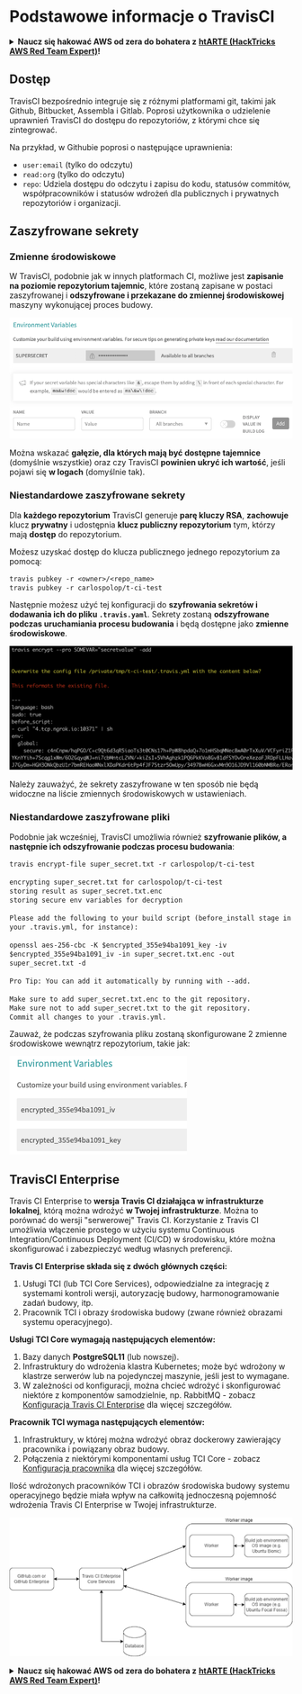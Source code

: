 # Podstawowe informacje o TravisCI

<details>

<summary><strong>Naucz się hakować AWS od zera do bohatera z</strong> <a href="https://training.hacktricks.xyz/courses/arte"><strong>htARTE (HackTricks AWS Red Team Expert)</strong></a><strong>!</strong></summary>

Inne sposoby wsparcia HackTricks:

* Jeśli chcesz zobaczyć swoją **firmę reklamowaną w HackTricks** lub **pobrać HackTricks w formacie PDF**, sprawdź [**PLAN SUBSKRYPCYJNY**](https://github.com/sponsors/carlospolop)!
* Zdobądź [**oficjalne gadżety PEASS & HackTricks**](https://peass.creator-spring.com)
* Odkryj [**Rodzinę PEASS**](https://opensea.io/collection/the-peass-family), naszą kolekcję ekskluzywnych [**NFT**](https://opensea.io/collection/the-peass-family)
* **Dołącz do** 💬 [**grupy Discord**](https://discord.gg/hRep4RUj7f) lub [**grupy telegramowej**](https://t.me/peass) lub **śledź** nas na **Twitterze** 🐦 [**@hacktricks_live**](https://twitter.com/hacktricks_live)**.**
* **Podziel się swoimi sztuczkami hakerskimi, przesyłając PR-y do** [**HackTricks**](https://github.com/carlospolop/hacktricks) i [**HackTricks Cloud**](https://github.com/carlospolop/hacktricks-cloud) github repos.

</details>

## Dostęp

TravisCI bezpośrednio integruje się z różnymi platformami git, takimi jak Github, Bitbucket, Assembla i Gitlab. Poprosi użytkownika o udzielenie uprawnień TravisCI do dostępu do repozytoriów, z którymi chce się zintegrować.

Na przykład, w Githubie poprosi o następujące uprawnienia:

* `user:email` (tylko do odczytu)
* `read:org` (tylko do odczytu)
* `repo`: Udziela dostępu do odczytu i zapisu do kodu, statusów commitów, współpracowników i statusów wdrożeń dla publicznych i prywatnych repozytoriów i organizacji.

## Zaszyfrowane sekrety

### Zmienne środowiskowe

W TravisCI, podobnie jak w innych platformach CI, możliwe jest **zapisanie na poziomie repozytorium tajemnic**, które zostaną zapisane w postaci zaszyfrowanej i **odszyfrowane i przekazane do zmiennej środowiskowej** maszyny wykonującej proces budowy.

![](<../../.gitbook/assets/image (44).png>)

Można wskazać **gałęzie, dla których mają być dostępne tajemnice** (domyślnie wszystkie) oraz czy TravisCI **powinien ukryć ich wartość**, jeśli pojawi się **w logach** (domyślnie tak).

### Niestandardowe zaszyfrowane sekrety

Dla **każdego repozytorium** TravisCI generuje **parę kluczy RSA**, **zachowuje** klucz **prywatny** i udostępnia **klucz publiczny repozytorium** tym, którzy mają **dostęp** do repozytorium.

Możesz uzyskać dostęp do klucza publicznego jednego repozytorium za pomocą:
```
travis pubkey -r <owner>/<repo_name>
travis pubkey -r carlospolop/t-ci-test
```
Następnie możesz użyć tej konfiguracji do **szyfrowania sekretów i dodawania ich do pliku `.travis.yaml`**. Sekrety zostaną **odszyfrowane podczas uruchamiania procesu budowania** i będą dostępne jako **zmienne środowiskowe**.

![](<../../.gitbook/assets/image (2) (2) (1) (1).png>)

Należy zauważyć, że sekrety zaszyfrowane w ten sposób nie będą widoczne na liście zmiennych środowiskowych w ustawieniach.

### Niestandardowe zaszyfrowane pliki

Podobnie jak wcześniej, TravisCI umożliwia również **szyfrowanie plików, a następnie ich odszyfrowanie podczas procesu budowania**:
```
travis encrypt-file super_secret.txt -r carlospolop/t-ci-test

encrypting super_secret.txt for carlospolop/t-ci-test
storing result as super_secret.txt.enc
storing secure env variables for decryption

Please add the following to your build script (before_install stage in your .travis.yml, for instance):

openssl aes-256-cbc -K $encrypted_355e94ba1091_key -iv $encrypted_355e94ba1091_iv -in super_secret.txt.enc -out super_secret.txt -d

Pro Tip: You can add it automatically by running with --add.

Make sure to add super_secret.txt.enc to the git repository.
Make sure not to add super_secret.txt to the git repository.
Commit all changes to your .travis.yml.
```
Zauważ, że podczas szyfrowania pliku zostaną skonfigurowane 2 zmienne środowiskowe wewnątrz repozytorium, takie jak:

![](<../../.gitbook/assets/image (23).png>)

## TravisCI Enterprise

Travis CI Enterprise to **wersja Travis CI działająca w infrastrukturze lokalnej**, którą można wdrożyć **w Twojej infrastrukturze**. Można to porównać do wersji "serwerowej" Travis CI. Korzystanie z Travis CI umożliwia włączenie prostego w użyciu systemu Continuous Integration/Continuous Deployment (CI/CD) w środowisku, które można skonfigurować i zabezpieczyć według własnych preferencji.

**Travis CI Enterprise składa się z dwóch głównych części:**

1. Usługi TCI (lub TCI Core Services), odpowiedzialne za integrację z systemami kontroli wersji, autoryzację budowy, harmonogramowanie zadań budowy, itp.
2. Pracownik TCI i obrazy środowiska budowy (zwane również obrazami systemu operacyjnego).

**Usługi TCI Core wymagają następujących elementów:**

1. Bazy danych **PostgreSQL11** (lub nowszej).
2. Infrastruktury do wdrożenia klastra Kubernetes; może być wdrożony w klastrze serwerów lub na pojedynczej maszynie, jeśli jest to wymagane.
3. W zależności od konfiguracji, można chcieć wdrożyć i skonfigurować niektóre z komponentów samodzielnie, np. RabbitMQ - zobacz [Konfiguracja Travis CI Enterprise](https://docs.travis-ci.com/user/enterprise/tcie-3.x-setting-up-travis-ci-enterprise/) dla więcej szczegółów.

**Pracownik TCI wymaga następujących elementów:**

1. Infrastruktury, w której można wdrożyć obraz dockerowy zawierający pracownika i powiązany obraz budowy.
2. Połączenia z niektórymi komponentami usług TCI Core - zobacz [Konfiguracja pracownika](https://docs.travis-ci.com/user/enterprise/setting-up-worker/) dla więcej szczegółów.

Ilość wdrożonych pracowników TCI i obrazów środowiska budowy systemu operacyjnego będzie miała wpływ na całkowitą jednoczesną pojemność wdrożenia Travis CI Enterprise w Twojej infrastrukturze.

![](<../../.gitbook/assets/image (8) (1) (1) (1) (1) (1).png>)

<details>

<summary><strong>Naucz się hakować AWS od zera do bohatera z</strong> <a href="https://training.hacktricks.xyz/courses/arte"><strong>htARTE (HackTricks AWS Red Team Expert)</strong></a><strong>!</strong></summary>

Inne sposoby wsparcia HackTricks:

* Jeśli chcesz zobaczyć **reklamę swojej firmy w HackTricks** lub **pobrać HackTricks w formacie PDF**, sprawdź [**PLAN SUBSKRYPCYJNY**](https://github.com/sponsors/carlospolop)!
* Zdobądź [**oficjalne gadżety PEASS & HackTricks**](https://peass.creator-spring.com)
* Odkryj [**Rodzinę PEASS**](https://opensea.io/collection/the-peass-family), naszą kolekcję ekskluzywnych [**NFT**](https://opensea.io/collection/the-peass-family)
* **Dołącz do** 💬 [**grupy Discord**](https://discord.gg/hRep4RUj7f) lub [**grupy telegramowej**](https://t.me/peass) lub **śledź** nas na **Twitterze** 🐦 [**@hacktricks_live**](https://twitter.com/hacktricks_live)**.**
* **Podziel się swoimi trikami hakerskimi, przesyłając PR-y do** [**HackTricks**](https://github.com/carlospolop/hacktricks) i [**HackTricks Cloud**](https://github.com/carlospolop/hacktricks-cloud) github repos.

</details>
